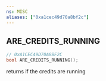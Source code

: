 ```yaml
---
ns: MISC
aliases: ["0xa1cec49d70a8bf2c"]
---
```

## ARE_CREDITS_RUNNING

```c
// 0xA1CEC49D70A8BF2C
bool ARE_CREDITS_RUNNING();
```

returns if the credits are running

